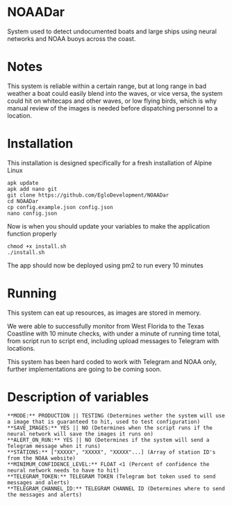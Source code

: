 # NOAADar
System used to detect undocumented boats and large ships using neural networks and NOAA buoys across the coast.


# Notes
This system is reliable within a certain range, but at long range in bad weather a boat could easily blend into the waves, or vice versa, the system could hit on
whitecaps and other waves, or low flying birds, which is why manual review of the images is needed before dispatching personnel to a location.


# Installation
This installation is designed specifically for a fresh installation of Alpine Linux

```
apk update
apk add nano git
git clone https://github.com/EgloDevelopment/NOAADar
cd NOAADar
cp config.example.json config.json
nano config.json
```

Now is when you should update your variables to make the application function properly

```
chmod +x install.sh
./install.sh
```

The app should now be deployed using pm2 to run every 10 minutes


# Running
This system can eat up resources, as images are stored in memory.

We were able to successfully monitor from West Florida to the Texas Coastline with 10 minute checks, with under a minute of running time total, from script run 
to script end, including upload messages to Telegram with locations.

This system has been hard coded to work with Telegram and NOAA only, further implementations are going to be coming soon.

# Description of variables
```
**MODE:** PRODUCTION || TESTING (Determines wether the system will use a image that is guaranteed to hit, used to test configuration)
**SAVE_IMAGES:** YES || NO (Determines when the script runs if the neural network will save the images it runs on)
**ALERT_ON_RUN:** YES || NO (Determines if the system will send a Telegram message when it runs)
**STATIONS:** ["XXXXX", "XXXXX", "XXXXX"...] (Array of station ID's from the NOAA website)
**MINIMUM_CONFIDENCE_LEVEL:** FLOAT <1 (Percent of confidence the neural network needs to have to hit)
**TELEGRAM_TOKEN:** TELEGRAM TOKEN (Telegram bot token used to send messages and alerts)
**TELEGRAM_CHANNEL_ID:** TELEGRAM CHANNEL ID (Determines where to send the messages and alerts)
```
